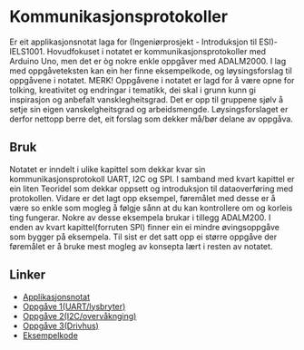 # Kommunikasjonsprotokoller

Er eit applikasjonsnotat laga for (Ingeniørprosjekt - Introduksjon til ESI)-IELS1001. Hovudfokuset i notatet er kommunikasjonsprotokoller med Arduino Uno, men det er òg nokre enkle oppgåver med ADALM2000. I lag med oppgåveteksten kan ein her finne eksempelkode, og løysingsforslag til oppgåvene i notatet. MERK! Oppgåvene i notatet er lagd for å være opne for tolking, kreativitet og endringar i tematikk, dei skal i grunn kunn gi inspirasjon og anbefalt vansklegheitsgrad. Det er opp til gruppene sjølv å setje sin eigen vanskelgheitsgrad og arbeidsmengde. Løysingsforslaget er derfor nettopp berre det, eit forslag som dekker må/bør delane av oppgåva.

## Bruk

Notatet er inndelt i ulike kapittel som dekkar kvar sin kommunikasjonsprotokoll UART, I2C og SPI. I samband med kvart kapittel er ein liten Teoridel som dekkar oppsett og introduksjon til dataoverføring med protokollen. Vidare er det lagt opp eksempel, føremålet med desse er å være so enkle som mogleg å følgje sånn at du kan kontrollere om og korleis ting fungerar. Nokre av desse eksempela brukar i tillegg ADALM200. I enden av kvart kapittel(forruten SPI) finner ein ei mindre øvingsoppgåve som bygger på eksempela.
Til sist er det satt opp ei større oppgåve der føremålet er å bruke mest mogleg av konsepta lært i resten av notatet.  

## Linker
* [Applikasjonsnotat](https://github.com/Jawny-E/IELS10012023/blob/main/Kommunikasjonsprotokoller/Kommunikasjonsprotokoller(bm).pdf)
* [Oppgåve 1(UART/lysbryter)](https://github.com/Jawny-E/IELS10012023/blob/main/Kommunikasjonsprotokoller/UARToppgave.ino)
* [Oppgåve 2(I2C/overvåknging)](https://github.com/Jawny-E/IELS10012023/blob/main/Kommunikasjonsprotokoller/I2Coppgave.ino)
* [Oppgåve 3(Drivhus)](https://github.com/Jawny-E/IELS10012023/blob/main/Kommunikasjonsprotokoller/ArnesDrivhus.ino)
* [Eksempelkode](https://github.com/Jawny-E/IELS10012023/tree/main/Kommunikasjonsprotokoller/Eksempel)

